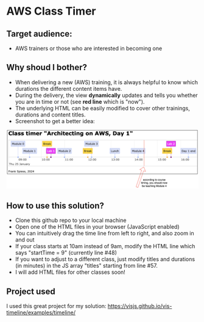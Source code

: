 # AWS Class Timer

## Target audience:

* AWS trainers or those who are interested in becoming one

## Why shoud I bother?

* When delivering a new (AWS) training, it is always helpful to know which durations the different content items have.
* During the delivery, the view **dynamically** updates and tells you whether you are in time or not (see **red line** which is "now").
* The underlying HTML can be easily modified to cover other trainings, durations and content titles.
* Screenshot to get a better idea:
  
![AWS class timer image](./img/aws-class-timer-2.png)

## How to use this solution?

* Clone this github repo to your local machine
* Open one of the HTML files in your browser (JavaScript enabled)
* You can intuitively drag the time line from left to right, and also zoom in and out
* If your class starts at 10am instead of 9am, modify the HTML line which says "startTime = 9" (currently line #48)
* If you want to adjust to a different class, just modify titles and durations (in minutes) in the JS array "titles" starting from line #57.
* I will add HTML files for other classes soon!

## Project used

I used this great project for my solution: https://visjs.github.io/vis-timeline/examples/timeline/
